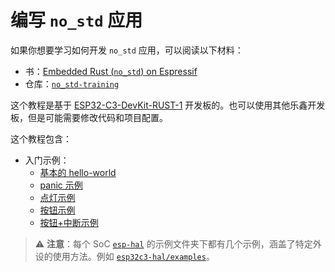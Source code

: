 # 编写 `no_std` 应用
如果你想要学习如何开发 `no_std` 应用，可以阅读以下材料：
- 书：[Embedded Rust (`no_std`) on Espressif][no-std-book]
- 仓库：[`no_std-training`][no-std-repository]

这个教程是基于 [ESP32-C3-DevKit-RUST-1][esp-rust-board] 开发板的。也可以使用其他乐鑫开发板，但是可能需要修改代码和项目配置。

这个教程包含：
* 入门示例：
   * [基本的 hello-world][hello-world]
   * [panic 示例][panic]
   * [点灯示例][blinky]
   * [按钮示例][button]
   * [按钮+中断示例][button-interrupt]

> ⚠️ **注意**：每个 SoC [`esp-hal`][esp-hal] 的示例文件夹下都有几个示例，涵盖了特定外设的使用方法。例如 [`esp32c3-hal/examples`][esp32c3-hal-examples]。

[no-std-book]: https://esp-rs.github.io/no_std-training/
[no-std-repository]: https://github.com/esp-rs/no_std-training
[esp-rust-board]: https://github.com/esp-rs/esp-rust-board
[hello-world]: https://github.com/esp-rs/no_std-training/tree/main/intro/hello-world
[panic]: https://github.com/esp-rs/no_std-training/tree/main/intro/panic
[blinky]: https://github.com/esp-rs/no_std-training/tree/main/intro/blinky
[button]: https://github.com/esp-rs/no_std-training/tree/main/intro/button
[button-interrupt]: https://github.com/esp-rs/no_std-training/tree/main/intro/button-interrupt
[esp-hal]: https://github.com/esp-rs/esp-hal
[esp32c3-hal-examples]: https://github.com/esp-rs/esp-hal/tree/main/esp32c3-hal/examples
